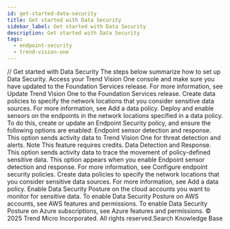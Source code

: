 ```yaml
---
id: get-started-data-security
title: Get started with Data Security
sidebar_label: Get started with Data Security
description: Get started with Data Security
tags:
  - endpoint-security
  - trend-vision-one
---
```


/*<![CDATA[*/ $('#title').html($('meta[name=map-description]').attr('content')); /*]]>*/ Get started with Data Security The steps below summarize how to set up Data Security. Access your Trend Vision One console and make sure you have updated to the Foundation Services release. For more information, see Update Trend Vision One to the Foundation Services release. Create data policies to specify the network locations that you consider sensitive data sources. For more information, see Add a data policy. Deploy and enable sensors on the endpoints in the network locations specified in a data policy. To do this, create or update an Endpoint Security policy, and ensure the following options are enabled: Endpoint sensor detection and response. This option sends activity data to Trend Vision One for threat detection and alerts. Note This feature requires credits. Data Detection and Response. This option sends activity data to trace the movement of policy-defined sensitive data. This option appears when you enable Endpoint sensor detection and response. For more information, see Configure endpoint security policies. Create data policies to specify the network locations that you consider sensitive data sources. For more information, see Add a data policy. Enable Data Security Posture on the cloud accounts you want to monitor for sensitive data. To enable Data Security Posture on AWS accounts, see AWS features and permissions. To enable Data Security Posture on Azure subscriptions, see Azure features and permissions. © 2025 Trend Micro Incorporated. All rights reserved.Search Knowledge Base